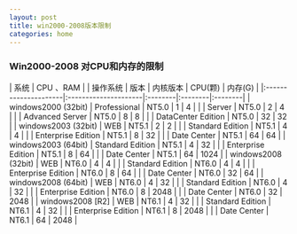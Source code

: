 ```yaml
---
layout: post
title: win2000-2008版本限制
categories: home
---
```


### Win2000-2008 对CPU和内存的限制

| 系统                 | CPU 、RAM                  |
| 操作系统              | 版本                 | 内核版本 | CPU(颗) | 内存(G) |
|:---------------------|:---------------------|:--------|:--------|:--------|
| windows2000 (32bit)  | Professional         | NT5.0   | 1       | 4       |
|                      | Server               | NT5.0   | 2       | 4       |
|                      | Advanced Server      | NT5.0   | 8       | 8       |
|                      | DataCenter   Edition | NT5.0   | 32      | 32      |
| windows2003  (32bit) | WEB                  | NT5.1   | 2       | 2       |
|                      | Standard Edition     | NT5.1   | 4       | 4       |
|                      | Enterprise Edition   | NT5.1   | 8       | 32      |
|                      | Date Center          | NT5.1   | 64      | 64      |
| windows2003  (64bit) | Standard Edition     | NT5.1   | 4       | 32      |
|                      | Enterprise Edition   | NT5.1   | 8       | 64      |
|                      | Date Center          | NT5.1   | 64      | 1024    |
| windows2008  (32bit) | WEB                  | NT6.0   | 4       | 4       |
|                      | Standard Edition     | NT6.0   | 4       | 4       |
|                      | Enterprise Edition   | NT6.0   | 8       | 64      |
|                      | Date Center          | NT6.0   | 32      | 64      |
| windows2008  (64bit) | WEB                  | NT6.0   | 4       | 32      |
|                      | Standard Edition     | NT6.0   | 4       | 32      |
|                      | Enterprise Edition   | NT6.0   | 8       | 2048    |
|                      | Date Center          | NT6.0   | 32      | 2048    |
| windows2008   [R2]   | WEB                  | NT6.1   | 4       | 32      |
|                      | Standard Edition     | NT6.1   | 4       | 32      |
|                      | Enterprise Edition   | NT6.1   | 8       | 2048    |
|                      | Date Center          | NT6.1   | 64      | 2048    |





